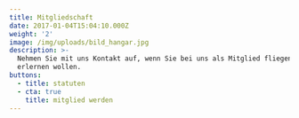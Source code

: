 ```yaml
---
title: Mitgliedschaft
date: 2017-01-04T15:04:10.000Z
weight: '2'
image: /img/uploads/bild_hangar.jpg
description: >-
  Nehmen Sie mit uns Kontakt auf, wenn Sie bei uns als Mitglied fliegen oder es
  erlernen wollen.
buttons:
  - title: statuten
  - cta: true
    title: mitglied werden
---
```


